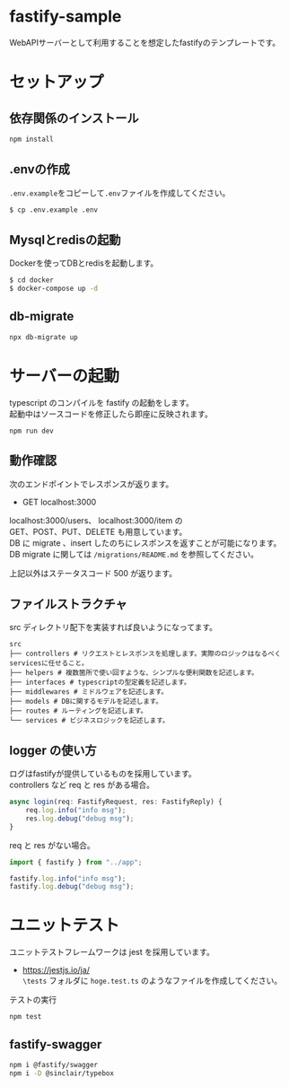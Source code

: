 # fastify-sample
WebAPIサーバーとして利用することを想定したfastifyのテンプレートです。

# セットアップ
## 依存関係のインストール

```bash
npm install
```

## .envの作成
`.env.example`をコピーして`.env`ファイルを作成してください。

```bash
$ cp .env.example .env
```

## Mysqlとredisの起動
Dockerを使ってDBとredisを起動します。
```bash
$ cd docker
$ docker-compose up -d
```

## db-migrate
```bash
npx db-migrate up
```

# サーバーの起動
typescript のコンパイルを fastify の起動をします。  
起動中はソースコードを修正したら即座に反映されます。
```
npm run dev
```

## 動作確認
次のエンドポイントでレスポンスが返ります。
 - GET localhost:3000 

localhost:3000/users、 localhost:3000/item の  
GET、POST、PUT、DELETE も用意しています。  
DB に migrate 、insert したのちにレスポンスを返すことが可能になります。  
DB migrate に関しては `/migrations/README.md` を参照してください。

上記以外はステータスコード 500 が返ります。

## ファイルストラクチャ

src ディレクトリ配下を実装すれば良いようになってます。

```
src
├── controllers # リクエストとレスポンスを処理します。実際のロジックはなるべくservicesに任せること。
├── helpers # 複数箇所で使い回すような、シンプルな便利関数を記述します。
├── interfaces # typescriptの型定義を記述します。
├── middlewares # ミドルウェアを記述します。
├── models # DBに関するモデルを記述します。
├── routes # ルーティングを記述します。
└── services # ビジネスロジックを記述します。
```


## logger の使い方
ログはfastifyが提供しているものを採用しています。  
controllers など req と res がある場合。

```ts
async login(req: FastifyRequest, res: FastifyReply) {
    req.log.info("info msg");
    res.log.debug("debug msg");
}
```

req と res がない場合。

```ts
import { fastify } from "../app";

fastify.log.info("info msg");
fastify.log.debug("debug msg");
```
# ユニットテスト
ユニットテストフレームワークは jest を採用しています。
 - https://jestjs.io/ja/  
`\tests` フォルダに `hoge.test.ts` のようなファイルを作成してください。
   
テストの実行
```
npm test
```
## fastify-swagger

```bash
npm i @fastify/swagger
npm i -D @sinclair/typebox
```
